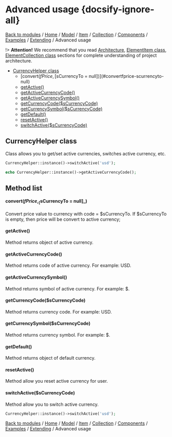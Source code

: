 # Advanced usage {docsify-ignore-all}

[Back to modules](modules/home.md)
/ [Home](modules/currency/home.md)
/ [Model](modules/currency/model/model.md)
/ [Item](modules/currency/item/item.md)
/ [Collection](modules/currency/collection/collection.md)
/ [Components](modules/currency/component/component.md)
/ [Examples](modules/currency/examples/examples.md)
/ [Extending](modules/currency/extending/extending.md)
/ Advanced usage

!> **Attention!** We recommend that you read [Architecture](home.md#architecture), [ElementItem class](item-class/item-class.md),
[ElementCollection class](collection-class/collection-class.md) sections for complete understanding of  project architecture.

* [CurrencyHelper class](#currencyhelper-class)
  * [convert($fPrice, [$sCurrencyTo = null])](#convertfprice-scurrencyto-null)
  * [getActive()](#getactive)
  * [getActiveCurrencyCode()](#getactivecurrencycode)
  * [getActiveCurrencySymbol()](#getactivecurrencysymbol)
  * [getCurrencyCode($sCurrencyCode)](#getcurrencycodescurrencycode)
  * [getCurrencySymbol($sCurrencyCode)](#getcurrencysymbolscurrencycode)
  * [getDefault()](#getdefault)
  * [resetActive()](#resetactive)
  * [switchActive($sCurrencyCode)](#switchactivescurrencycode)

## CurrencyHelper class

Class allows you to get/set active currencies, switches active currency, etc.
```php
CurrencyHelper::instance()->switchActive('usd');

echo CurrencyHelper::instance()->getActiveCurrencyCode();
```

## Method list

#### convert($fPrice, _[$sCurrencyTo = null]_)

Convert price value to currency with code = $sCurrencyTo. If $sCurrencyTo is empty,
then price will be convert to active currency;

#### getActive()

Method returns object of active currency.

#### getActiveCurrencyCode()

Method returns code of active currency. For example: USD.

#### getActiveCurrencySymbol()

Method returns symbol of active currency. For example: $.

#### getCurrencyCode($sCurrencyCode)

Method returns currency code. For example: USD.

#### getCurrencySymbol($sCurrencyCode)

Method returns currency symbol. For example: $.

#### getDefault()

Method returns object of default currency.

#### resetActive()

Method allow you reset active currency for user.

#### switchActive($sCurrencyCode)

Method allow you to switch active currency.
```php
CurrencyHelper::instance()->switchActive('usd');
```

[Back to modules](modules/home.md)
/ [Home](modules/currency/home.md)
/ [Model](modules/currency/model/model.md)
/ [Item](modules/currency/item/item.md)
/ [Collection](modules/currency/collection/collection.md)
/ [Components](modules/currency/component/component.md)
/ [Examples](modules/currency/examples/examples.md)
/ [Extending](modules/currency/extending/extending.md)
/ Advanced usage